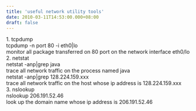 ```yaml
---
title: 'useful network utility tools'
date: 2010-03-11T14:53:00.000+08:00
draft: false
---
```


1\. tcpdump  
tcpdump -n port 80 -i eth0|lo  
monitor all package transferred on 80 port on the network interface eth0/lo  
2\. netstat  
netstat -anp|grep java  
trace all network traffic on the process named java  
netstat -anp|grep 128.224.159.xxx  
trace all network traffic on the host whose ip address is 128.224.159.xxx  
3\. nslookup  
nslookup 206.191.52.46  
look up the domain name whose ip address is 206.191.52.46